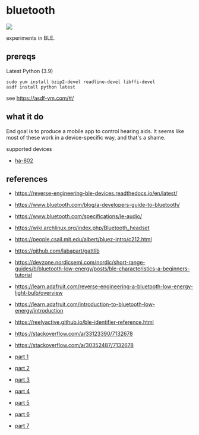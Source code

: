 # bluetooth

![](https://github.com/jethrodaniel/bluetooth/workflows/ci/badge.svg)

experiments in BLE.

## prereqs

Latest Python (3.9)

```
sudo yum install bzip2-devel readline-devel libffi-devel
asdf install python latest
```

see https://asdf-vm.com/#/

## what it do

End goal is to produce a mobile app to control hearing aids. It seems like most
of these work in a device-specific way, and that's a shame.

supported devices

- [ha-802](docs/ha-802.md)

## references

- https://reverse-engineering-ble-devices.readthedocs.io/en/latest/
- https://www.bluetooth.com/blog/a-developers-guide-to-bluetooth/
- https://www.bluetooth.com/specifications/le-audio/
- https://wiki.archlinux.org/index.php/Bluetooth_headset
- https://people.csail.mit.edu/albert/bluez-intro/c212.html
- https://github.com/labapart/gattlib
- https://devzone.nordicsemi.com/nordic/short-range-guides/b/bluetooth-low-energy/posts/ble-characteristics-a-beginners-tutorial
- https://learn.adafruit.com/reverse-engineering-a-bluetooth-low-energy-light-bulb/overview
- https://learn.adafruit.com/introduction-to-bluetooth-low-energy/introduction
- https://reelyactive.github.io/ble-identifier-reference.html
- https://stackoverflow.com/a/33123390/7132678
- https://stackoverflow.com/a/30352487/7132678

- [part 1](https://www.youtube.com/watch?v=D3xtOc-vj1I)
- [part 2](https://www.youtube.com/watch?v=LeUDIgZj2t4&t=29s)
- [part 3](https://www.youtube.com/watch?v=dAmZudlm60E)
- [part 4](https://www.youtube.com/watch?v=C-veGabV3A0)
- [part 5](https://www.youtube.com/watch?v=dAmZudlm60E)
- [part 6]()
- [part 7]()
